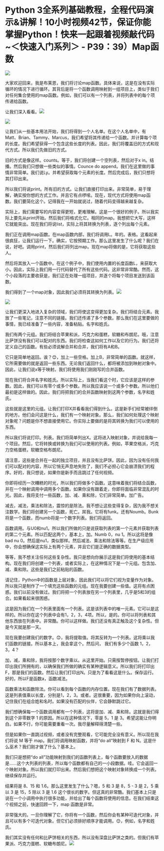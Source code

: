 # Python 3全系列基础教程，全程代码演示&讲解！10小时视频42节，保证你能掌握Python！快来一起跟着视频敲代码~＜快速入门系列＞ - P39：39）Map函数 

![](img/074ac730edfb4c160088e7429835985d_0.png)

大家欢迎回来，我是布莱恩，我们将讨论map函数。具体来说，这是在没有实际循环的情况下进行循环。其背后是将一个函数调用映射到一组项目上，类似于我们对任何集合使用的map函数。例如，我们可以有一个列表，并将列表中的每个项传递给函数。

让我们深入看看。![](img/074ac730edfb4c160088e7429835985d_2.png)

![](img/074ac730edfb4c160088e7429835985d_3.png)

让我们从一些基本用法开始，我们将得到一个人名单。在这个人名单中，有Matt、Brian、Tammy、Marcus，我们希望将其传递给一个函数。并计算每个项的长度。我们希望获得一个包含这些长度的列表。因此，我们将覆盖旧的方式和现代方式。所以我们先做旧的方式。

旧的方式是像这样。counts。等于，我们将创建一个空列表，然后对于x in。结播。然后我们只想做一些类似的事情。Counce do append。我们在这里做的事情非常简单。我们说Ly。并希望获取每个元素的长度。然后完成后，我们只想将其打印出来。

所以我们将说print。所有旧的方式。让我们直接打印出来。非常简单，易于理解，确实按你想的方式工作。并且它有点啰嗦。现在，现代方式将使用map函数。我们要简化这个。记得我在一开始就说过，随着代码变得越来越复杂。

实际上，我们需要写的内容变得更短，更难理解。这是一个很好的例子。所以我实际上要先从print开始。然后我们将格式化它。相同的map。我想把它大写，这样它就能突出。现在我们将说list，实际上将其转换为列表，逐个列出每个元素。

我们正在调用map函数。在map函数内部，我们将调用L。年的。表格。这看起来很疯狂，让我们运行一下。确实，它按预期工作。那么这里发生了什么呢？我们在说，好吧。调用print，然后我们将列出map。现在map将做的是，它将获取这些人。

然后将其放入一个函数中。在这个例子中，我们使用内置的长度函数L，来获取大小。因此，实际上我们用一行代码替代了所有这些代码。这非常非常酷。然而，这个小段落的主要收获是，我们正在处理一组项目，并逐个将每个项目发送到该函数。

我们得到了一个map对象，因此我们必须将其转换为列表。![](img/074ac730edfb4c160088e7429835985d_5.png)

![](img/074ac730edfb4c160088e7429835985d_6.png)

让我们更深入地进入复杂的领域，我们将使这变得更加复杂。我们将结合元素。我放了一些笔记，注意不同的链接。我们还传递了多个参数。那么我们在这里要做的事情，我已经准备了一些内容，准备粘贴。名字和姓氏。

我们有两个元组。我们将结合苹果和派，巧克力和蛋糕，软糖和布朗尼。哦，注意比萨饼没有我们可以配对的东西。我们将检查这如何工作以及它的行为。我们还将定义自己的函数。有些必须说解合并和合并，我们将有A和B。

它只是简单地返回。诶？😊，加上一些空格。加上B，非常简单的函数。就这样，它所需要做的就是返回一些东西。无论我们返回什么，都将被添加到映射对象中。因此，让我们说x等于映射。我们将使用我们刚刚写的合并函数。

现在我们将合并名字和姓氏。所以实际上，当我们看这个时，它应该是这样的参数。因此，我们可以有零个或多个参数。所以我应该说一个或多个参数。所以他们最初是这样做的。因此，我们将把我们的合并函数映射到这两个参数，名字和姓氏。

这些就是这里的元组。让我们打印X并看看我们得到什么。这是新手们经常被绊倒的地方。他们会问这是什么，我们有一个映射对象。那么，我们如何处理这个映射对象呢？问题是你不想直接使用它。你实际上要做的是将其转换为我们可以使用的东西。

所以我们将说打印。列表。我们将简单列出X。这将进入映射对象，并说给我每一个项目。然后，它将转换或转换为我们可以使用的列表。例如，苹果空格派，巧克力空格蛋糕，软糖空格布朗尼。

请注意，这些是合并在一起的独立项目，并且没有比萨饼。因此，因为没有任何我们可以配对的内容，所以它悄无声息地失败了，我们不必担心它会崩溃我们的程序。好的，我只想说，如果你是新手而且跳过了任何视频。

你即将经历一次糟糕的时光，所以我们将做多个函数。这意味着我们将结合函数，并在一个映射调用中调用多个函数。如果你没有跟着走，你即将面临非常混乱的时光。因此，我将支付一些函数，加、减、乘和除，它们非常简单。加广告。

减去，减法，乘法和除法，震惊的是除法。我不想让这些变得复杂，因为我不想关注数学。我们将创建另一个函数，死亡。屌我。它将有funk。还有Noumb。Bunk将是一个函数，而numb将是一个数字列表。我们将返回。

函数调用。与U0和nu1。所以我们所做的只是说获取列表的第一个元素并获取列表的第二个元素。所以匹配这两个，基本上，加。Numb 0，nu 1。所以这将是像bad nu 0。然后是nu1，类似那样。然后减法、乘法和除法等等。在生产级应用中，你会想确保这实际上有两个元素，并且它们是正确的数据类型。

等等，我不想关注任何这些复杂性。我只是想向你展示这是我们将使用的基本结构。现在我们将创建一个列表，或者实际上，在这种情况下是一个元组。包含加、减、乘和除。这些是我们之前粘贴的函数。

请记住，Python中的函数是上层对象，因此我们可以将它们视为变量作为对象。所以我只是制作了一个填充这些函数的元组。现在我要创建一些值。这将有点困惑。我们以前没有做过。我们将把一个列表放在另一个列表里，几乎是5和3的组合。如果看起来很困惑。

这是因为我们在一个列表里面有一个列表。这是该列表中的唯一元素。它可以是这样的。所以你在这个列表中会有1，2，3，4项。所以，是的。你可以将列表和其他东西放在列表中。非常酷。你可以这样做。我们还没有真正触及这个复杂性。但是今天就是那一天。

现在我要创建我们的数字。😊，我将提取值。将其反转为一个列表。这将乘以我们函数的链接。所以基本上，我会拿这个。然后问， 我们有多少个函数 1，2，3，4？

加，减，乘和除，我将按那个数字乘以。从这里开始。只需按暂停按钮。让我们打印出我们所拥有的，以确保我们所做的确实有某种逻辑意义。所以我们将打印出F，那是我们的函数。然后让我们打印出N。只是为了看看这是什么。保存运行。好的，所以F是函数a，函数减法。

函数乘法和函数除法。你可以看到每个函数的内存位置。现在我们有了数据列表。这是列表值乘以长度，分别是1，2，3。或者。这很重要，因为如果你向上滚动，记住我们在组合姓和名时。如果没有匹配的伙伴，它会静默跳过它。

我们想确保每一个函数调用都有一个列表，这将是加、减、乘和除。这就是我们得到这个非零数字 1 的原因。所以在这种情况下，零是 5，1 是 3。希望这能让你明白。如果不行，你可能需要重看一次。我尽量解释得清楚一些。

但是如果你一直跳过视频，或者没有完整观看，它可能完全没有意义。所以现在我们将说 M 等于 map。我们将调用映射函数，并将“do all”映射到 F 和 N。这是什么巫术？我们刚才做了什么？基本上。

我们只是想把“do all”功能映射到我们的函数列表上，每个函数要放入的数据是……这个大列表的列表，所以每个函数都有自己的一小段数据。哇。它会返回一个映射对象。所以我们就打印出来。然后我们想把这个映射对象转换成一个列表。继续保存并运行。

结果将是 8、15 和 1.6。那么这里发生了什么？嗯，5 和 3 是 8，5 - 3 是 2，5 乘以 3 是 15，5 除以 3 是 1.6 这个很长的数字。但这真的非常酷。我们基本上只是说在一个小调用中执行很多功能，并给出了每个函数将使用的信息。在我们结束这个视频之前，快速回顾一下，map 函数是非常。

非常强大的。一旦你理解了它，你将有一个函数，然后你会有某种可迭代对象，并且可以有多个可迭代对象。但它们必须排好顺序才能调用。😊，例如，名字和姓氏。

我们其实没有任何和比萨饼相关的东西，所以没有深盘比萨饼之类的。但我们有苹果派、巧克力蛋糕、软糖布朗尼。![](img/074ac730edfb4c160088e7429835985d_8.png)
